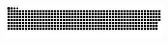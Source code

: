 ![Snake animation](https://github.com/anguzz/anguzz/blob/output/github-contribution-grid-snake-dark.svg)
